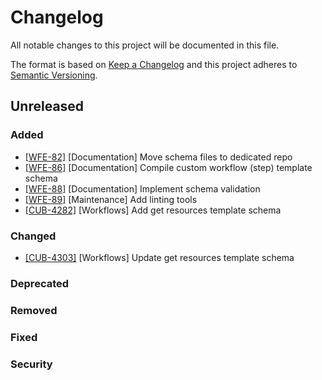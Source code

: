 # Changelog

All notable changes to this project will be documented in this file.

The format is based on [Keep a Changelog](http://keepachangelog.com/en/1.0.0/)
and this project adheres to [Semantic Versioning](http://semver.org/spec/v2.0.0.html).

## Unreleased

### Added

- [[WFE-82]](https://labforward.atlassian.net/browse/WFE-82) [Documentation] Move schema files to dedicated repo
- [[WFE-86]](https://labforward.atlassian.net/browse/WFE-86) [Documentation] Compile custom workflow (step) template schema
- [[WFE-88]](https://labforward.atlassian.net/browse/WFE-88) [Documentation] Implement schema validation
- [[WFE-89]](https://labforward.atlassian.net/browse/WFE-89) [Maintenance] Add linting tools
- [[CUB-4282]](https://labforward.atlassian.net/browse/CUB-4282) [Workflows] Add get resources template schema

### Changed

- [[CUB-4303]](https://labforward.atlassian.net/browse/CUB-4303) [Workflows] Update get resources template schema

### Deprecated

### Removed

### Fixed

### Security
